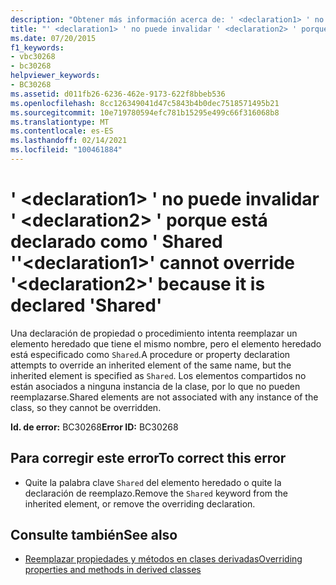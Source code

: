 ```yaml
---
description: "Obtener más información acerca de: ' <declaration1> ' no puede invalidar ' <declaration2> ' porque está declarado como ' Shared '"
title: "' <declaration1> ' no puede invalidar ' <declaration2> ' porque está declarado como ' Shared '"
ms.date: 07/20/2015
f1_keywords:
- vbc30268
- bc30268
helpviewer_keywords:
- BC30268
ms.assetid: d011fb26-6236-462e-9173-622f8bbeb536
ms.openlocfilehash: 8cc126349041d47c5843b4b0dec7518571495b21
ms.sourcegitcommit: 10e719780594efc781b15295e499c66f316068b8
ms.translationtype: MT
ms.contentlocale: es-ES
ms.lasthandoff: 02/14/2021
ms.locfileid: "100461884"
---
```

# <a name="declaration1-cannot-override-declaration2-because-it-is-declared-shared"></a><span data-ttu-id="04ec9-103">' \<declaration1> ' no puede invalidar ' \<declaration2> ' porque está declarado como ' Shared '</span><span class="sxs-lookup"><span data-stu-id="04ec9-103">'\<declaration1>' cannot override '\<declaration2>' because it is declared 'Shared'</span></span>

<span data-ttu-id="04ec9-104">Una declaración de propiedad o procedimiento intenta reemplazar un elemento heredado que tiene el mismo nombre, pero el elemento heredado está especificado como `Shared`.</span><span class="sxs-lookup"><span data-stu-id="04ec9-104">A procedure or property declaration attempts to override an inherited element of the same name, but the inherited element is specified as `Shared`.</span></span> <span data-ttu-id="04ec9-105">Los elementos compartidos no están asociados a ninguna instancia de la clase, por lo que no pueden reemplazarse.</span><span class="sxs-lookup"><span data-stu-id="04ec9-105">Shared elements are not associated with any instance of the class, so they cannot be overridden.</span></span>  
  
 <span data-ttu-id="04ec9-106">**Id. de error:** BC30268</span><span class="sxs-lookup"><span data-stu-id="04ec9-106">**Error ID:** BC30268</span></span>  
  
## <a name="to-correct-this-error"></a><span data-ttu-id="04ec9-107">Para corregir este error</span><span class="sxs-lookup"><span data-stu-id="04ec9-107">To correct this error</span></span>  
  
- <span data-ttu-id="04ec9-108">Quite la palabra clave `Shared` del elemento heredado o quite la declaración de reemplazo.</span><span class="sxs-lookup"><span data-stu-id="04ec9-108">Remove the `Shared` keyword from the inherited element, or remove the overriding declaration.</span></span>  
  
## <a name="see-also"></a><span data-ttu-id="04ec9-109">Consulte también</span><span class="sxs-lookup"><span data-stu-id="04ec9-109">See also</span></span>

- [<span data-ttu-id="04ec9-110">Reemplazar propiedades y métodos en clases derivadas</span><span class="sxs-lookup"><span data-stu-id="04ec9-110">Overriding properties and methods in derived classes</span></span>](../programming-guide/language-features/objects-and-classes/inheritance-basics.md#overriding-properties-and-methods-in-derived-classes)
